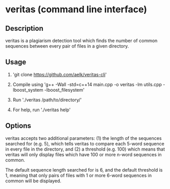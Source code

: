 veritas (command line interface)
================================
Description
------
veritas is a plagiarism detection tool which finds the number of common sequences between every pair of files in a given directory.

Usage
------
1) 'git clone https://github.com/aelk/veritas-cli'

2) Compile using 'g++ -Wall -std=c++14 main.cpp -o veritas -lm utils.cpp -lboost_system -lboost_filesystem'

3) Run './veritas /path/to/directory/'

4) For help, run './veritas help'

Options
-------
veritas accepts two additional parameters: (1) the length of the sequences searched for (e.g. 5), which tells veritas to compare each 5-word sequence in every file in the directory, and (2) a threshold (e.g. 100) which means that veritas will only display files which have 100 or more n-word sequences in common.

The default sequence length searched for is 6, and the default threshold is 1, meaning that only pairs of files with 1 or more 6-word sequences in common will be displayed.
